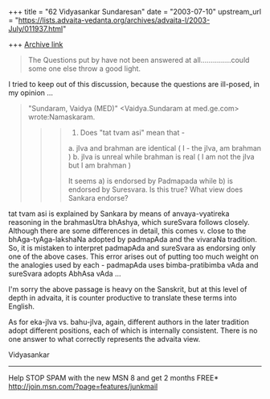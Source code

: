 +++
title = "62 Vidyasankar Sundaresan"
date = "2003-07-10"
upstream_url = "https://lists.advaita-vedanta.org/archives/advaita-l/2003-July/011937.html"

+++
[Archive link](https://lists.advaita-vedanta.org/archives/advaita-l/2003-July/011937.html)


>The Questions put by have not been answered at all...............could some 
>one else throw a good light.
>

I tried to keep out of this discussion, because the questions are ill-posed, 
in my opinion ...

>"Sundaram, Vaidya (MED)" <Vaidya.Sundaram at med.ge.com> wrote:Namaskaram.
>
> >> 1. Does "tat tvam asi" mean that -
> >>
> >> a. jIva and brahman are identical  ( I - the jIva, am brahman )
> >> b. jIva is unreal while brahman is real ( I am not the jIva but I am
> >> brahman )
> >>
> >> It seems a) is endorsed by Padmapada while b) is endorsed by
>Suresvara. Is
> >> this true? What view does Sankara endorse?

tat tvam asi is explained by Sankara by means of anvaya-vyatireka reasoning 
in the brahmasUtra bhAshya, which sureSvara follows closely. Although there 
are some differences in detail, this comes v. close to the 
bhAga-tyAga-lakshaNa adopted by padmapAda and the vivaraNa tradition. So, it 
is mistaken to interpret padmapAda and sureSvara as endorsing only one of 
the above cases. This error arises out of putting too much weight on the 
analogies used by each - padmapAda uses bimba-pratibimba vAda and sureSvara 
adopts AbhAsa vAda ...

I'm sorry the above passage is heavy on the Sanskrit, but at this level of 
depth in advaita, it is counter productive to translate these terms into 
English.

As for eka-jIva vs. bahu-jIva, again, different authors in the later 
tradition adopt different positions, each of which is internally consistent. 
There is no one answer to what correctly represents the advaita view.

Vidyasankar

_________________________________________________________________
Help STOP SPAM with the new MSN 8 and get 2 months FREE*  
http://join.msn.com/?page=features/junkmail

